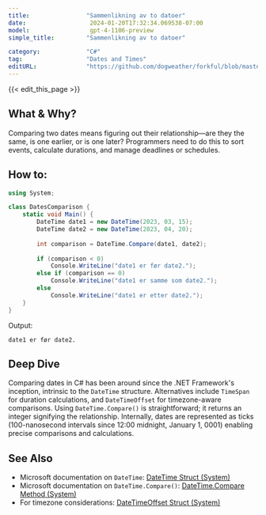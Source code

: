 ```yaml
---
title:                "Sammenlikning av to datoer"
date:                  2024-01-20T17:32:34.069538-07:00
model:                 gpt-4-1106-preview
simple_title:         "Sammenlikning av to datoer"

category:             "C#"
tag:                  "Dates and Times"
editURL:              "https://github.com/dogweather/forkful/blob/master/content/no/c-sharp/comparing-two-dates.md"
---
```


{{< edit_this_page >}}

## What & Why?
Comparing two dates means figuring out their relationship—are they the same, is one earlier, or is one later? Programmers need to do this to sort events, calculate durations, and manage deadlines or schedules.

## How to:
```C#
using System;

class DatesComparison {
    static void Main() {
        DateTime date1 = new DateTime(2023, 03, 15);
        DateTime date2 = new DateTime(2023, 04, 20);
        
        int comparison = DateTime.Compare(date1, date2);
        
        if (comparison < 0)
            Console.WriteLine("date1 er før date2.");
        else if (comparison == 0)
            Console.WriteLine("date1 er samme som date2.");
        else
            Console.WriteLine("date1 er etter date2.");
    }
}
```
Output:
```
date1 er før date2.
```

## Deep Dive
Comparing dates in C# has been around since the .NET Framework's inception, intrinsic to the `DateTime` structure. Alternatives include `TimeSpan` for duration calculations, and `DateTimeOffset` for timezone-aware comparisons. Using `DateTime.Compare()` is straightforward; it returns an integer signifying the relationship. Internally, dates are represented as ticks (100-nanosecond intervals since 12:00 midnight, January 1, 0001) enabling precise comparisons and calculations.

## See Also
- Microsoft documentation on `DateTime`: [DateTime Struct (System)](https://docs.microsoft.com/en-us/dotnet/api/system.datetime)
- Microsoft documentation on `DateTime.Compare()`: [DateTime.Compare Method (System)](https://docs.microsoft.com/en-us/dotnet/api/system.datetime.compare)
- For timezone considerations: [DateTimeOffset Struct (System)](https://docs.microsoft.com/en-us/dotnet/api/system.datetimeoffset)
